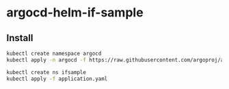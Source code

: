# argocd-helm-if-sample

## Install
```bash
kubectl create namespace argocd
kubectl apply -n argocd -f https://raw.githubusercontent.com/argoproj/argo-cd/v1.0.0/manifests/install.yaml

kubectl create ns ifsample
kubectl apply -f application.yaml
```
